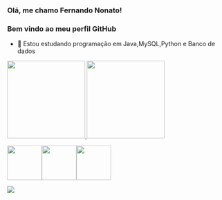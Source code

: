 ### Olá, me chamo Fernando Nonato!

### Bem vindo ao meu perfil GitHub

- 🌱 Estou estudando programação em Java,MySQL,Python e Banco de dados

<div>
<a href="https://github.com/Cyberfn">
<img height="180em" src="https://github-readme-stats.vercel.app/api/top-langs/?username=Cyberfn&layout=compact&langs_count=7&theme=dark"/>
<img height="180em" src="https://github-readme-stats.vercel.app/api?username=Cyberfn&show_icons=true&theme=dark&include_all_commits=true&count_private=true"/>
</div>

 <img src="https://cdn.jsdelivr.net/gh/devicons/devicon/icons/java/java-original.svg" width="80" height="80"/><img src="https://cdn.jsdelivr.net/gh/devicons/devicon/icons/mysql/mysql-original-wordmark.svg" width="80" height="80"/><img src="https://cdn.jsdelivr.net/gh/devicons/devicon/icons/python/python-original-wordmark.svg" width="80" height="80"/>
                          
<a href="https://www.linkedin.com/in/www.linkedin.com/in/fernando-nonato-014974236" target="_blank"><img src="https://img.shields.io/badge/-LinkedIn-%230077B5?style=for-the-badge&logo=linkedin&logoColor=white" target="_blank"></a>   
</div>
